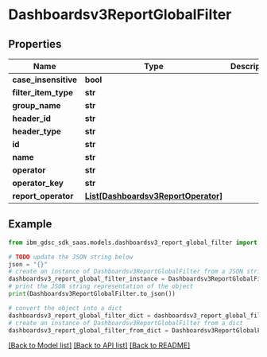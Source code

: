 # Dashboardsv3ReportGlobalFilter


## Properties

Name | Type | Description | Notes
------------ | ------------- | ------------- | -------------
**case_insensitive** | **bool** |  | [optional] 
**filter_item_type** | **str** |  | [optional] 
**group_name** | **str** |  | [optional] 
**header_id** | **str** |  | [optional] 
**header_type** | **str** |  | [optional] 
**id** | **str** |  | [optional] 
**name** | **str** |  | [optional] 
**operator** | **str** |  | [optional] 
**operator_key** | **str** |  | [optional] 
**report_operator** | [**List[Dashboardsv3ReportOperator]**](Dashboardsv3ReportOperator.md) |  | [optional] 

## Example

```python
from ibm_gdsc_sdk_saas.models.dashboardsv3_report_global_filter import Dashboardsv3ReportGlobalFilter

# TODO update the JSON string below
json = "{}"
# create an instance of Dashboardsv3ReportGlobalFilter from a JSON string
dashboardsv3_report_global_filter_instance = Dashboardsv3ReportGlobalFilter.from_json(json)
# print the JSON string representation of the object
print(Dashboardsv3ReportGlobalFilter.to_json())

# convert the object into a dict
dashboardsv3_report_global_filter_dict = dashboardsv3_report_global_filter_instance.to_dict()
# create an instance of Dashboardsv3ReportGlobalFilter from a dict
dashboardsv3_report_global_filter_from_dict = Dashboardsv3ReportGlobalFilter.from_dict(dashboardsv3_report_global_filter_dict)
```
[[Back to Model list]](../README.md#documentation-for-models) [[Back to API list]](../README.md#documentation-for-api-endpoints) [[Back to README]](../README.md)


